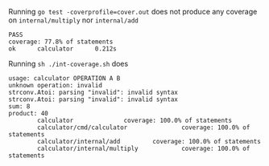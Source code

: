 Running `go test -coverprofile=cover.out` does not produce any coverage on `internal/multiply` nor `internal/add`

```
PASS
coverage: 77.8% of statements
ok      calculator      0.212s
```

Running `sh ./int-coverage.sh` does

```
usage: calculator OPERATION A B
unknown operation: invalid
strconv.Atoi: parsing "invalid": invalid syntax
strconv.Atoi: parsing "invalid": invalid syntax
sum: 8
product: 40
        calculator              coverage: 100.0% of statements
        calculator/cmd/calculator               coverage: 100.0% of statements
        calculator/internal/add         coverage: 100.0% of statements
        calculator/internal/multiply            coverage: 100.0% of statements
```